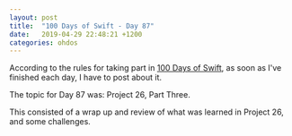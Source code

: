 ```yaml
---
layout: post
title:  "100 Days of Swift - Day 87"
date:   2019-04-29 22:48:21 +1200
categories: ohdos
---
```

According to the rules for taking part in [100 Days of Swift](https://www.hackingwithswift.com/100), as soon as I've finished each day, I have to post about it.

The topic for Day 87 was: Project 26, Part Three.

This consisted of a wrap up and review of what was learned in Project 26, and some challenges.
